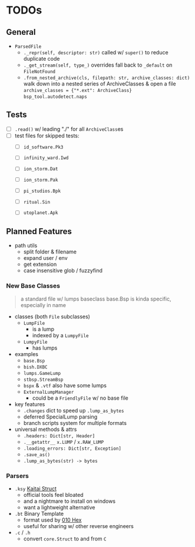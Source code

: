 # TODOs

## General
 * `ParsedFile`
   - `._repr(self, descriptor: str)`
     called w/ `super()` to reduce duplicate code
   - `._get_stream(self, type_)` overrides
     fall back to `_default` on `FileNotFound`
   - `.from_nested_archive(cls, filepath: str, archive_classes: dict)`
     walk down into a nested series of ArchiveClasses & open a file
     `archive_classes = {"*.ext": ArchiveClass}`
     `bsp_tool.autodetect.naps`


## Tests
 - [ ] `.read()` w/ leading "./" for all `ArchiveClass`es
 - [ ] test files for skipped tests:
   - [ ] `id_software.Pk3`
   - [ ] `infinity_ward.Iwd`
   - [ ] `ion_storm.Dat`
   - [ ] `ion_storm.Pak`
   - [ ] `pi_studios.Bpk`
   - [ ] `ritual.Sin`
   - [ ] `utoplanet.Apk`


## Planned Features
 * path utils
   - split folder & filename
   - expand user / env
   - get extension
   - case insensitive glob / fuzzyfind

### New Base Classes
> a standard file w/ lumps baseclass
> base.Bsp is kinda specific, especially in name

 * classes (both `File` subclasses)
   - `LumpFile`
      * is a lump
      * indexed by a `LumpyFile`
   - `LumpyFile`
      * has lumps
 * examples
   - `base.Bsp`
   - `bish.DXBC`
   - `lumps.GameLump`
   - `stbsp.StreamBsp`
   - `bspx` & `.vtf` also have some lumps
   - `ExternalLumpManager`
     * could be a `FriendlyFile` w/ no base file
 * key features
   - `.changes` dict to speed up `.lump_as_bytes`
   - deferred SpecialLump parsing
   - branch scripts system for multiple formats
 * universal methods & attrs
   - `.headers: Dict[str, Header]`
   - `.__getattr__` `x.LUMP` / `x.RAW_LUMP`
   - `.loading_errors: Dict[str, Exception]`
   - `.save_as()`
   - `.lump_as_bytes(str) -> bytes`

### Parsers
 * `.ksy` [Kaitai Struct](https://doc.kaitai.io/)
   - official tools feel bloated
   - and a nightmare to install on windows
   - want a lightweight alternative
 * `.bt` Binary Template
   - format used by [010 Hex](https://www.sweetscape.com/010editor/)
   - useful for sharing w/ other reverse engineers
 * `.c` / `.h`
   - convert `core.Struct` to and from `C`
